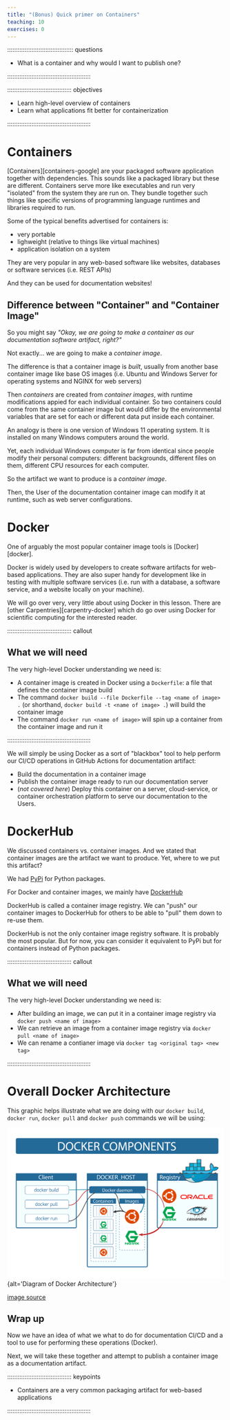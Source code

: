 ```yaml
---
title: "(Bonus) Quick primer on Containers"
teaching: 10
exercises: 0
---
```


:::::::::::::::::::::::::::::::::::::: questions 

   - What is a container and why would I want to publish one?

::::::::::::::::::::::::::::::::::::::::::::::::

::::::::::::::::::::::::::::::::::::: objectives

  - Learn high-level overview of containers
  - Learn what applications fit better for containerization

::::::::::::::::::::::::::::::::::::::::::::::::



# Containers

[Containers][containers-google] are your packaged software application together with dependencies.
This sounds like a packaged library but these are different.
Containers serve more like executables and run very "isolated" from the system they are run on.
They bundle together such things like specific versions of programming language runtimes and libraries required to run.

Some of the typical benefits advertised for containers is:

* very portable
* lighweight (relative to things like virtual machines)
* application isolation on a system

They are very popular in any web-based software like websites, databases or software services (i.e. REST APIs)

And they can be used for documentation websites!

## Difference between "Container" and "Container Image"

So you might say _"Okay, we are going to make a container as our documentation software artifact, right?"_

Not exactly... we are going to make a _container image_.

The difference is that a container image is _built_, usually from another base container image like base OS images (i.e. Ubuntu and Windows Server for operating systems and NGINX for web servers)

Then _containers_ are created from _container images_, with runtime modifications appied for each individual container. So two containers could come from the same container image but would differ by the environmental variables that are set for each or different data put inside each container.

An analogy is there is one version of Windows 11 operating system.
It is installed on many Windows computers around the world.

Yet, each individual Windows computer is far from identical since people modify their personal computers: different backgrounds, different files on them, different CPU resources for each computer.

So the artifact we want to produce is a _container image_.

Then, the User of the documentation container image can modify it at runtime, 
such as web server configurations.

# Docker

One of arguably the most popular container image tools is [Docker][docker].

Docker is widely used by developers to create software artifacts for web-based applications.
They are also super handy for development like in testing with multiple software services (i.e. run with a database, a software service, and a website locally on your machine).

We will go over very, very little about using Docker in this lesson.
There are [other Carpentries][carpentry-docker] which do go over using Docker for scientific computing for the interested reader.

::::::::::::::::::::::::::::::::::::: callout 

## What we will need
The very high-level Docker understanding we need is:

* A container image is created in Docker using a `Dockerfile`: a file that defines the container image build
* The command `docker build --file Dockerfile --tag <name of image> .` (or shorthand, `docker build -t <name of image> .`) will build the container image
* The command `docker run <name of image>` will spin up a container from the container image and run it

::::::::::::::::::::::::::::::::::::::::::::::::

We will simply be using Docker as a sort of "blackbox" tool to help perform our CI/CD operations in GitHub Actions for documentation artifact:

* Build the documentation in a container image
* Publish the container image ready to run our documentation server
* (_not covered here_) Deploy this container on a server, cloud-service, or container orchestration platform to serve our documentation to the Users.

# DockerHub

We discussed containers vs. container images.
And we stated that container images are the artifact we want to produce.
Yet, where to we put this artifact?

We had [PyPi](https://pypi.org/) for Python packages.

For Docker and container images, we mainly have [DockerHub](https://hub.docker.com/)

DockerHub is called a container image registry.
We can "push" our container images to DockerHub for others to be able to "pull" them down to re-use them.

DockerHub is not the only container image registry software.
It is probably the most popular.
But for now, you can consider it equivalent to PyPi but for containers instead of Python packages.

::::::::::::::::::::::::::::::::::::: callout 

## What we will need
The very high-level Docker understanding we need is:

* After building an image, we can put it in a container image registry via `docker push <name of image>`
* We can retrieve an image from a container image registry via `docker pull <name of image>`
* We can rename a contianer image via `docker tag <original tag> <new tag>`

::::::::::::::::::::::::::::::::::::::::::::::::

# Overall Docker Architecture

This graphic helps illustrate what we are doing with our `docker build`, `docker run`, `docker pull` and `docker push` commands we will be using:

![Docker arch](fig/docker-architecture.png){alt='Diagram of Docker Architecture'}

[image source](https://jerrelysan.blogspot.com/2021/06/enter-in-docker-container-what-is.html)


## Wrap up

Now we have an idea of what we what to do for documentation CI/CD
and a tool to use for performing these operations (Docker).

Next, we will take these together and attempt to publish a container image as a documentation artifact.


::::::::::::::::::::::::::::::::::::: keypoints 

  - Containers are a very common packaging artifact for web-based applications 

::::::::::::::::::::::::::::::::::::::::::::::::
